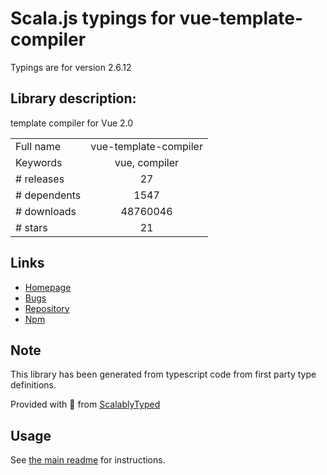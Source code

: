 
# Scala.js typings for vue-template-compiler

Typings are for version 2.6.12

## Library description:
template compiler for Vue 2.0

|                    |                 |
| ------------------ | :-------------: |
| Full name          | vue-template-compiler |
| Keywords           | vue, compiler |
| # releases         | 27 |
| # dependents       | 1547 |
| # downloads        | 48760046 |
| # stars            | 21 |

## Links
- [Homepage](https://github.com/vuejs/vue/tree/dev/packages/vue-template-compiler#readme)
- [Bugs](https://github.com/vuejs/vue/issues)
- [Repository](https://github.com/vuejs/vue)
- [Npm](https://www.npmjs.com/package/vue-template-compiler)
    


## Note
This library has been generated from typescript code from first party type definitions.

Provided with :purple_heart: from [ScalablyTyped](https://github.com/oyvindberg/ScalablyTyped)

## Usage
See [the main readme](../../readme.md) for instructions.


